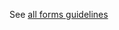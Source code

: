 See <a href="https://axafrance.github.io/design-system/organisms/form/" title="guidelines form components" >all forms guidelines</a>
